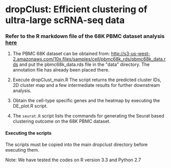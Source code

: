 dropClust: Efficient clustering of ultra-large scRNA-seq data
================


###   Refer to the R markdown file of the 68K PBMC dataset analysis [here](https://debsin.github.io/dropClust/index.html)

1. The PBMC 68K dataset can be obtained from: <http://s3-us-west-2.amazonaws.com/10x.files/samples/cell/pbmc68k_rds/pbmc68k_data.rds> and put the pbmc68k\_data.rds file in the "data" directory. The annotation file has already been placed there.

2.  Execute dropClust\_main.R The script returns the predicted cluster IDs, 2D cluster map and a few intermediate results for further downstream analysis.

3.  Obtain the cell-type specific genes and the heatmap by executing the DE\_plot.R script.

4. The `seurat.R` script lists the commands for generating the Seurat based clustering outcome on the 68K PBMC dataset.

#### Executing the scripts 

The scripts must be copied into the main dropclust directory before executing them.

Note: We have tested the codes on R version 3.3 and Python 2.7